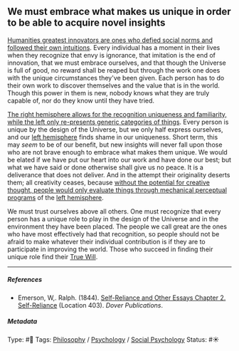 ## We must embrace what makes us unique in order to be able to acquire novel insights

[Humanities greatest innovators are ones who defied social norms and followed their own intuitions](Humanities%20greatest%20innovators%20are%20ones%20who%20defied%20social%20norms%20and%20followed%20their%20own%20intuitions.md). Every individual has a moment in their lives when they recognize that envy is ignorance, that imitation is the end of innovation, that we must embrace ourselves, and that though the Universe is full of good, no reward shall be reaped but through the work one does with the unique circumstances they've been given. Each person has to do their own work to discover themselves and the value that is in the world. Though this power in them is new, nobody knows what they are truly capable of, nor do they know until they have tried.

[The right hemisphere allows for the recognition uniqueness and familiarity, while the left only re-presents generic categories of things](The%20right%20hemisphere%20allows%20for%20the%20recognition%20uniqueness%20and%20familiarity,%20while%20the%20left%20only%20re-presents%20generic%20categories%20of%20things.md). Every person is unique by the design of the Universe, but we only half express ourselves, and our [left hemisphere](Left%20hemisphere.md) finds shame in our uniqueness. Short term, this may *seem* to be of our benefit, but new insights will never fall upon those who are not brave enough to embrace what makes them unique. We would be elated if we have put our heart into our work and have done our best; but what we have said or done otherwise shall give us no peace. It is a deliverance that does not deliver. And in the attempt their originality deserts them; all creativity ceases, because [without the potential for creative thought, people would only evaluate things through mechanical perceptual programs](Without%20the%20potential%20for%20creative%20thought,%20people%20would%20only%20evaluate%20things%20through%20mechanical%20perceptual%20programs.md) of the [left hemisphere](Left%20hemisphere.md).

We must trust ourselves above all others. One must recognize that every person has a unique role to play in the design of the Universe and in the environment they have been placed. The people we call great are the ones who have most effectively had that recognition, so people should not be afraid to make whatever their individual contribution is if they are to participate in improving the world. Those who succeed in finding their unique role find their [True Will](True%20Will.md).

---

##### References

* Emerson, W,. Ralph. (1844). [Self-Reliance and Other Essays Chapter 2. Self-Reliance](Self-Reliance%20and%20Other%20Essays%20Chapter%202.%20Self-Reliance.md) (Location 403). *Dover Publications*.

##### Metadata

Type: #🔴 
Tags: [Philosophy](Philosophy.md) / [Psychology](Psychology.md) / [Social Psychology](Social%20Psychology.md)
Status: #☀️ 
